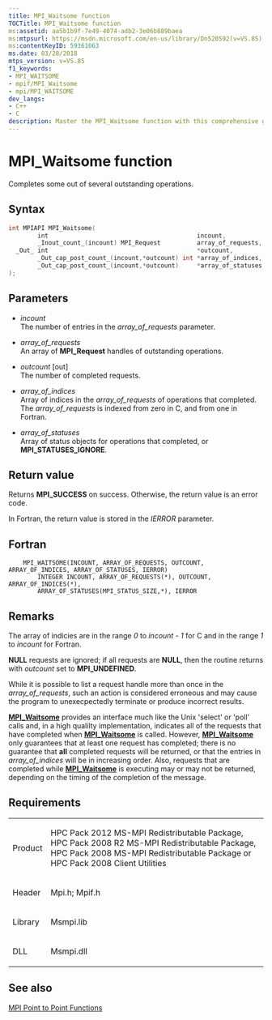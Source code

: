 ```yaml
---
title: MPI_Waitsome function
TOCTitle: MPI_Waitsome function
ms:assetid: aa5b1b9f-7e49-4074-adb2-3e06b889baea
ms:mtpsurl: https://msdn.microsoft.com/en-us/library/Dn520592(v=VS.85)
ms:contentKeyID: 59361063
ms.date: 03/28/2018
mtps_version: v=VS.85
f1_keywords:
- MPI_WAITSOME
- mpif/MPI_Waitsome
- mpi/MPI_WAITSOME
dev_langs:
- C++
- C
description: Master the MPI_Waitsome function with this comprehensive guide. Learn syntax, parameters, return values, and more for successful message-passing operations.
---
```


# MPI\_Waitsome function

Completes some out of several outstanding operations.

## Syntax

``` c++
int MPIAPI MPI_Waitsome(
        int                                         incount,
        _Inout_count_(incount) MPI_Request          array_of_requests,
  _Out_ int                                         *outcount,
        _Out_cap_post_count_(incount,*outcount) int *array_of_indices,
        _Out_cap_post_count_(incount,*outcount)     *array_of_statuses
);
```

## Parameters

  - *incount*  
    The number of entries in the *array\_of\_requests* parameter.

  - *array\_of\_requests*  
    An array of **MPI\_Request** handles of outstanding operations.

  - *outcount* \[out\]  
    The number of completed requests.

  - *array\_of\_indices*  
    Array of indices in the *array\_of\_requests* of operations that completed. The *array\_of\_requests* is indexed from zero in C, and from one in Fortran.

  - *array\_of\_statuses*  
    Array of status objects for operations that completed, or **MPI\_STATUSES\_IGNORE**.

## Return value

Returns **MPI\_SUCCESS** on success. Otherwise, the return value is an error code.

In Fortran, the return value is stored in the *IERROR* parameter.

## Fortran

``` FORTRAN
    MPI_WAITSOME(INCOUNT, ARRAY_OF_REQUESTS, OUTCOUNT, ARRAY_OF_INDICES, ARRAY_OF_STATUSES, IERROR)
        INTEGER INCOUNT, ARRAY_OF_REQUESTS(*), OUTCOUNT, ARRAY_OF_INDICES(*),
        ARRAY_OF_STATUSES(MPI_STATUS_SIZE,*), IERROR
```

## Remarks

The array of indicies are in the range *0* to *incount - 1* for C and in the range *1* to *incount* for Fortran.

**NULL** requests are ignored; if all requests are **NULL**, then the routine returns with *outcount* set to **MPI\_UNDEFINED**.

While it is possible to list a request handle more than once in the *array\_of\_requests*, such an action is considered erroneous and may cause the program to unexecpectedly terminate or produce incorrect results.

[**MPI\_Waitsome**](mpi-waitsome-function.md) provides an interface much like the Unix 'select' or 'poll' calls and, in a high qualilty implementation, indicates all of the requests that have completed when [**MPI\_Waitsome**](mpi-waitsome-function.md) is called. However, [**MPI\_Waitsome**](mpi-waitsome-function.md) only guarantees that at least one request has completed; there is no guarantee that **all** completed requests will be returned, or that the entries in *array\_of\_indices* will be in increasing order. Also, requests that are completed while [**MPI\_Waitsome**](mpi-waitsome-function.md) is executing may or may not be returned, depending on the timing of the completion of the message.


## Requirements

<table>
<colgroup>
<col  />
<col  />
</colgroup>
<tbody>
<tr class="odd">
<td><p>Product</p></td>
<td><p>HPC Pack 2012 MS-MPI Redistributable Package, HPC Pack 2008 R2 MS-MPI Redistributable Package, HPC Pack 2008 MS-MPI Redistributable Package or HPC Pack 2008 Client Utilities</p></td>
</tr>
<tr class="even">
<td><p>Header</p></td>
<td>Mpi.h;
Mpif.h</td>
</tr>
<tr class="odd">
<td><p>Library</p></td>
<td>Msmpi.lib</td>
</tr>
<tr class="even">
<td><p>DLL</p></td>
<td>Msmpi.dll</td>
</tr>
</tbody>
</table>


## See also

[MPI Point to Point Functions](mpi-point-to-point-functions.md)

